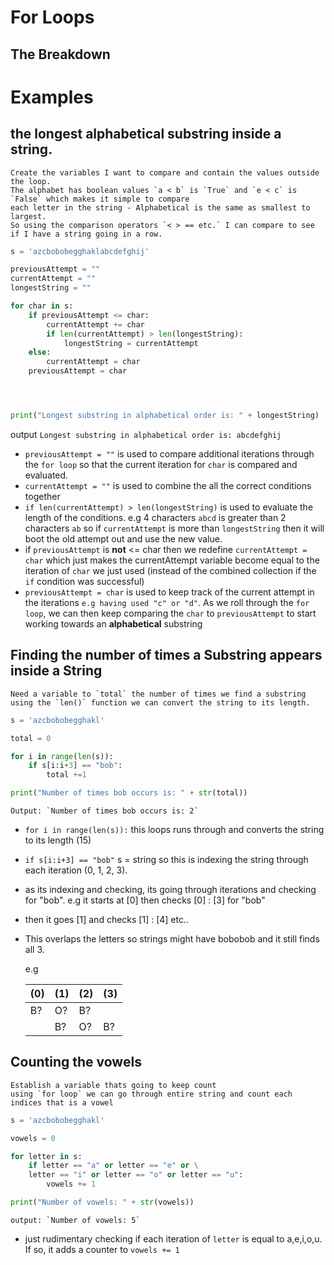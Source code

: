 # For Loops
## The Breakdown

# Examples

## the longest alphabetical substring inside a string. 
    Create the variables I want to compare and contain the values outside the loop.
    The alphabet has boolean values `a < b` is `True` and `e < c` is `False` which makes it simple to compare 
    each letter in the string - Alphabetical is the same as smallest to largest.   
    So using the comparison operators `< > == etc.` I can compare to see if I have a string going in a row.




```python
s = 'azcbobobegghaklabcdefghij'

previousAttempt = ""
currentAttempt = ""
longestString = ""

for char in s:
    if previousAttempt <= char:
        currentAttempt += char
        if len(currentAttempt) > len(longestString):
            longestString = currentAttempt
    else:
        currentAttempt = char
    previousAttempt = char




print("Longest substring in alphabetical order is: " + longestString)
```

output `Longest substring in alphabetical order is: abcdefghij`


 * `previousAttempt = ""` is used to compare additional iterations through the `for loop` so that the current iteration for `char` is compared and evaluated.
 * `currentAttempt = ""` is used to combine the all the correct conditions together
 * `if len(currentAttempt) > len(longestString)` is used to evaluate the length of the conditions. e.g 4 characters `abcd` is greater than 2 characters `ab` so if `currentAttempt` is more than `longestString` then it will boot the old attempt out and use the new value.
 * if `previousAttempt` is **not** <= char then we redefine `currentAttempt = char` which just makes the currentAttempt variable become equal to the iteration of `char` we just used (instead of the combined collection if the `if` condition was successful)
 * `previousAttempt = char` is used to keep track of the current attempt in the iterations `e.g having used "c" or "d"`. As we roll through the `for loop`, we can then keep comparing the `char` to `previousAttempt` to start working towards an **alphabetical** substring


## Finding the number of times a Substring appears inside a String


    Need a variable to `total` the number of times we find a substring
    using the `len()` function we can convert the string to its length.
    

```python
s = 'azcbobobegghakl'

total = 0

for i in range(len(s)):
    if s[i:i+3] == "bob":
        total +=1

print("Number of times bob occurs is: " + str(total))
```


    Output: `Number of times bob occurs is: 2`


* `for i in range(len(s)):` this loops runs through and converts the string to its length (15)
* `if s[i:i+3] == "bob"` s = string so this is indexing the string through each iteration (0, 1, 2, 3). 
* as its indexing and checking, its going through iterations and checking for "bob". e.g it starts at [0] then checks [0] : [3] for "bob"
* then it goes [1] and checks [1] : [4] etc..
* This overlaps the letters so strings might have bobobob and it still finds all 3.


    e.g


    (0) |(1)|(2)|(3)
    ---|---|---|---
    B?|O?|B?||
     ||B?|O?|B?



## Counting the vowels


    Establish a variable thats going to keep count
    using `for loop` we can go through entire string and count each indices that is a vowel


```python
s = 'azcbobobegghakl'

vowels = 0

for letter in s:
    if letter == "a" or letter == "e" or \
    letter == "i" or letter == "o" or letter == "u":
        vowels += 1

print("Number of vowels: " + str(vowels))
```


    output: `Number of vowels: 5`


* just rudimentary checking if each iteration of `letter` is equal to a,e,i,o,u. If so, it adds a counter to `vowels += 1`
